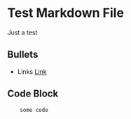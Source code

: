 # Test Markdown File

Just a test

## Bullets

* Links [Link](https://www.google.com)

## Code Block

```js
    some code
```
